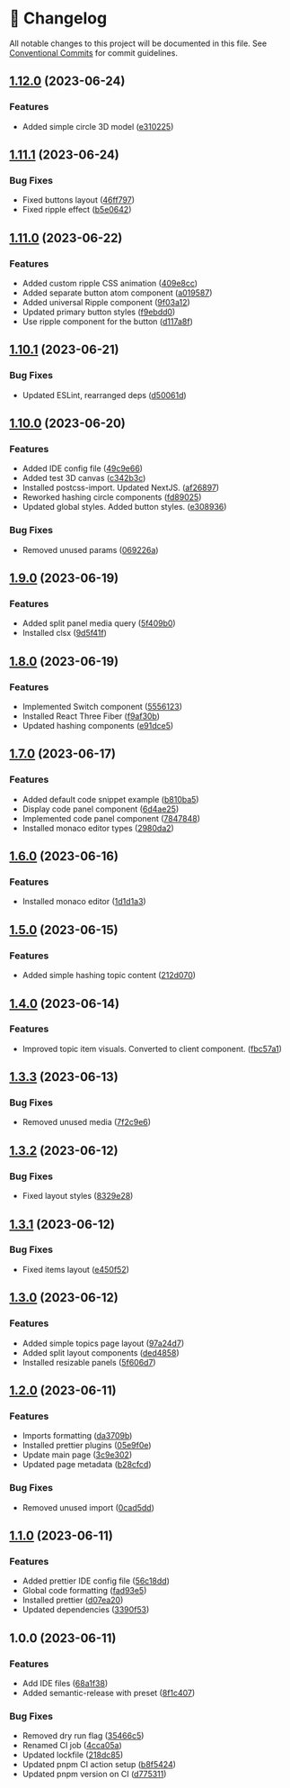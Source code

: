 <!-- markdownlint-disable --><!-- textlint-disable -->

# 📓 Changelog

All notable changes to this project will be documented in this file. See
[Conventional Commits](https://conventionalcommits.org) for commit guidelines.

## [1.12.0](https://github.com/mkayander/js-quirks/compare/v1.11.1...v1.12.0) (2023-06-24)

### Features

- Added simple circle 3D model ([e310225](https://github.com/mkayander/js-quirks/commit/e3102252af5245c62d4d24e664b0208b37b81c36))

## [1.11.1](https://github.com/mkayander/js-quirks/compare/v1.11.0...v1.11.1) (2023-06-24)

### Bug Fixes

- Fixed buttons layout ([46ff797](https://github.com/mkayander/js-quirks/commit/46ff79725be1fb30af73f37929556f7a308e4425))
- Fixed ripple effect ([b5e0642](https://github.com/mkayander/js-quirks/commit/b5e0642aa95f7bb62f55d29e906b691f8f2be71b))

## [1.11.0](https://github.com/mkayander/js-quirks/compare/v1.10.1...v1.11.0) (2023-06-22)

### Features

- Added custom ripple CSS animation ([409e8cc](https://github.com/mkayander/js-quirks/commit/409e8cc67701f042c4a28a411a7139d52e6ea3c5))
- Added separate button atom component ([a019587](https://github.com/mkayander/js-quirks/commit/a019587271cc94a66535643a65e349a39c64200a))
- Added universal Ripple component ([9f03a12](https://github.com/mkayander/js-quirks/commit/9f03a121bc1593aa36eeff2608ced9cf4c495d17))
- Updated primary button styles ([f9ebdd0](https://github.com/mkayander/js-quirks/commit/f9ebdd0d6d507d93b3ad45f58046de3b3ee4edb6))
- Use ripple component for the button ([d117a8f](https://github.com/mkayander/js-quirks/commit/d117a8fb303ee9e23bcbd6c9a3fce23c696ee385))

## [1.10.1](https://github.com/mkayander/js-quirks/compare/v1.10.0...v1.10.1) (2023-06-21)

### Bug Fixes

- Updated ESLint, rearranged deps ([d50061d](https://github.com/mkayander/js-quirks/commit/d50061debe3dc3c77ee3f9f92e9c17375591c942))

## [1.10.0](https://github.com/mkayander/js-quirks/compare/v1.9.0...v1.10.0) (2023-06-20)

### Features

- Added IDE config file ([49c9e66](https://github.com/mkayander/js-quirks/commit/49c9e6690e691d16e624a534db97070cd9851345))
- Added test 3D canvas ([c342b3c](https://github.com/mkayander/js-quirks/commit/c342b3c9914135261c2b07abcd60f38b8cb0ad78))
- Installed postcss-import. Updated NextJS. ([af26897](https://github.com/mkayander/js-quirks/commit/af26897da2267c7c151a2a95c6674d885b458c19))
- Reworked hashing circle components ([fd89025](https://github.com/mkayander/js-quirks/commit/fd89025cf1ea78dea839e2b1c4c4895f2c11e17c))
- Updated global styles. Added button styles. ([e308936](https://github.com/mkayander/js-quirks/commit/e308936fd490459c71d98ecd7f1e1160a868b720))

### Bug Fixes

- Removed unused params ([069226a](https://github.com/mkayander/js-quirks/commit/069226ae482e4a17000071296b325e3b8732549c))

## [1.9.0](https://github.com/mkayander/js-quirks/compare/v1.8.0...v1.9.0) (2023-06-19)

### Features

- Added split panel media query ([5f409b0](https://github.com/mkayander/js-quirks/commit/5f409b03f183f10c39806b13b574b4bd4936e791))
- Installed clsx ([9d5f41f](https://github.com/mkayander/js-quirks/commit/9d5f41fd20641c4967542037c0b2b75a3da601c4))

## [1.8.0](https://github.com/mkayander/js-quirks/compare/v1.7.0...v1.8.0) (2023-06-19)

### Features

- Implemented Switch component ([5556123](https://github.com/mkayander/js-quirks/commit/55561230836d4cf12d44210d1719da67b52e0b2d))
- Installed React Three Fiber ([f9af30b](https://github.com/mkayander/js-quirks/commit/f9af30b3c0797686be8a4958138e691c7bec63a7))
- Updated hashing components ([e91dce5](https://github.com/mkayander/js-quirks/commit/e91dce56cffb43ebb610ab4d0fd9852ca05126ba))

## [1.7.0](https://github.com/mkayander/js-quirks/compare/v1.6.0...v1.7.0) (2023-06-17)

### Features

- Added default code snippet example ([b810ba5](https://github.com/mkayander/js-quirks/commit/b810ba5f5c451bf6180c789a7aeb0b2f568b2a78))
- Display code panel component ([6d4ae25](https://github.com/mkayander/js-quirks/commit/6d4ae255bd003118a4251d95636fcc33f86163b3))
- Implemented code panel component ([7847848](https://github.com/mkayander/js-quirks/commit/78478484448b4a82d92a31ae2e0517f3bc586f06))
- Installed monaco editor types ([2980da2](https://github.com/mkayander/js-quirks/commit/2980da26be9f207d436e45f6ecf83d1001d8283e))

## [1.6.0](https://github.com/mkayander/js-quirks/compare/v1.5.0...v1.6.0) (2023-06-16)

### Features

- Installed monaco editor ([1d1d1a3](https://github.com/mkayander/js-quirks/commit/1d1d1a3b6cfb3055e0027a5fa150840cc5ffe797))

## [1.5.0](https://github.com/mkayander/js-quirks/compare/v1.4.0...v1.5.0) (2023-06-15)

### Features

- Added simple hashing topic content ([212d070](https://github.com/mkayander/js-quirks/commit/212d070ced8cd2d112fecd31fc2a0af59aff399c))

## [1.4.0](https://github.com/mkayander/js-quirks/compare/v1.3.3...v1.4.0) (2023-06-14)

### Features

- Improved topic item visuals. Converted to client component. ([fbc57a1](https://github.com/mkayander/js-quirks/commit/fbc57a10391bc98e3839b612a7b4fe7294bd63ab))

## [1.3.3](https://github.com/mkayander/js-quirks/compare/v1.3.2...v1.3.3) (2023-06-13)

### Bug Fixes

- Removed unused media ([7f2c9e6](https://github.com/mkayander/js-quirks/commit/7f2c9e67e6df9eea2716e58d55c772242bcf47be))

## [1.3.2](https://github.com/mkayander/js-quirks/compare/v1.3.1...v1.3.2) (2023-06-12)

### Bug Fixes

- Fixed layout styles ([8329e28](https://github.com/mkayander/js-quirks/commit/8329e2865fb23199c1a95f195be051e78bfca2c6))

## [1.3.1](https://github.com/mkayander/js-quirks/compare/v1.3.0...v1.3.1) (2023-06-12)

### Bug Fixes

- Fixed items layout ([e450f52](https://github.com/mkayander/js-quirks/commit/e450f523d71a9734266df52db2f3484c60052eba))

## [1.3.0](https://github.com/mkayander/js-quirks/compare/v1.2.0...v1.3.0) (2023-06-12)

### Features

- Added simple topics page layout ([97a24d7](https://github.com/mkayander/js-quirks/commit/97a24d7828cd7fe61c225af89d92a1ad30d7ea66))
- Added split layout components ([ded4858](https://github.com/mkayander/js-quirks/commit/ded4858f2a970ef6d579c9b2323b3f643635dbd9))
- Installed resizable panels ([5f606d7](https://github.com/mkayander/js-quirks/commit/5f606d77a3b06a230f67bd5498b47d9079834bd4))

## [1.2.0](https://github.com/mkayander/js-quirks/compare/v1.1.0...v1.2.0) (2023-06-11)

### Features

- Imports formatting ([da3709b](https://github.com/mkayander/js-quirks/commit/da3709b79cf57046400e9ffbfb9267285e13a52d))
- Installed prettier plugins ([05e9f0e](https://github.com/mkayander/js-quirks/commit/05e9f0ef442bf5dd003ae83f2f8cb62ff405fff2))
- Update main page ([3c9e302](https://github.com/mkayander/js-quirks/commit/3c9e3026b67ef066c245ced4b96d788e3dea4a61))
- Updated page metadata ([b28cfcd](https://github.com/mkayander/js-quirks/commit/b28cfcde78cc3fa48fd80ae07f47cd1b2838e088))

### Bug Fixes

- Removed unused import ([0cad5dd](https://github.com/mkayander/js-quirks/commit/0cad5dd47667414d50b043976305592d90d0e0eb))

## [1.1.0](https://github.com/mkayander/js-quirks/compare/v1.0.0...v1.1.0) (2023-06-11)

### Features

- Added prettier IDE config file ([56c18dd](https://github.com/mkayander/js-quirks/commit/56c18dd0347340e3da93e669c4d2a40797e2ebd7))
- Global code formatting ([fad93e5](https://github.com/mkayander/js-quirks/commit/fad93e5768daf4cea07aaa13749d666325e37909))
- Installed prettier ([d07ea20](https://github.com/mkayander/js-quirks/commit/d07ea2034524b8365093335815c39a8290347466))
- Updated dependencies ([3390f53](https://github.com/mkayander/js-quirks/commit/3390f5347744d73aafd6fe336759332d5b76da35))

## 1.0.0 (2023-06-11)

### Features

- Add IDE files ([68a1f38](https://github.com/mkayander/js-quirks/commit/68a1f382816322ba7aaf6cbc0b4a85ada9dc4e42))
- Added semantic-release with preset ([8f1c407](https://github.com/mkayander/js-quirks/commit/8f1c40787c172c902be1c124b90955ca9e47fe09))

### Bug Fixes

- Removed dry run flag ([35466c5](https://github.com/mkayander/js-quirks/commit/35466c5ffab1abbf2bd3668051f176ab70153b3b))
- Renamed CI job ([4cca05a](https://github.com/mkayander/js-quirks/commit/4cca05a02e8e1fe1e7f6e7ae10528b78e1719c90))
- Updated lockfile ([218dc85](https://github.com/mkayander/js-quirks/commit/218dc85c17d6cc89ae32713b9074fefe61798c2c))
- Updated pnpm CI action setup ([b8f5424](https://github.com/mkayander/js-quirks/commit/b8f5424019f3668552ccf958c2e5af45a9867d62))
- Updated pnpm version on CI ([d775311](https://github.com/mkayander/js-quirks/commit/d77531138e7fe145c31c05f8280a7725b9b5a0a2))
